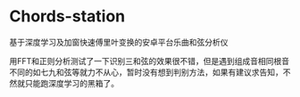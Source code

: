 # Chords-station
基于深度学习及加窗快速傅里叶变换的安卓平台乐曲和弦分析仪

用FFT和正则分析测试了一下识别三和弦的效果很不错，但是遇到组成音相同根音不同的如七九和弦等就力不从心，暂时没有想到判别方法，如果有建议求告知，不然就只能跑深度学习的黑箱了。
